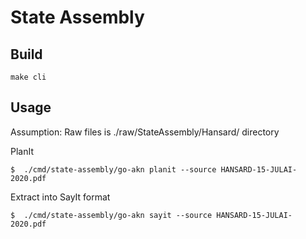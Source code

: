 # State Assembly

## Build

```
make cli
```

## Usage

Assumption: Raw files is ./raw/StateAssembly/Hansard/ directory

PlanIt
```
$  ./cmd/state-assembly/go-akn planit --source HANSARD-15-JULAI-2020.pdf

```

Extract into SayIt format
```
$  ./cmd/state-assembly/go-akn sayit --source HANSARD-15-JULAI-2020.pdf
```